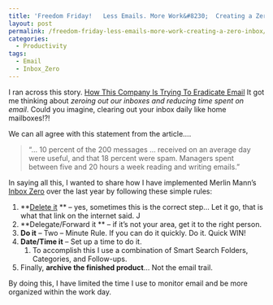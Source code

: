 ```yaml
---
title: 'Freedom Friday!   Less Emails. More Work&#8230;  Creating a Zero Inbox.'
layout: post
permalink: /freedom-friday-less-emails-more-work-creating-a-zero-inbox/
categories:
  - Productivity
tags:
  - Email
  - Inbox_Zero
---
```

I ran across this story. [How This Company Is Trying To Eradicate Email][1] It got me thinking about *zeroing out our inboxes and reducing time spent on email*. Could you imagine, clearing out your inbox daily like home mailboxes!?!

We can all agree with this statement from the article….

> “… 10 percent of the 200 messages … received on an average day were useful, and that 18 percent were spam. Managers spent between five and 20 hours a week reading and writing emails.”

<!--more-->

In saying all this, I wanted to share how I have implemented Merlin Mann’s [Inbox Zero][2] over the last year by following these simple rules:

  1. **[Delete it][3] ** – yes, sometimes this is the correct step… Let it go, that is what that link on the internet said. J
  2. **Delegate/Forward it ** – if it’s not your area, get it to the right person.
  3. **Do it** – Two – Minute Rule. If you can do it quickly. Do it. Quick WIN!
  4. **Date/Time it** – Set up a time to do it. 
      1. To accomplish this I use a combination of Smart Search Folders, Categories, and Follow-ups.
  5. Finally, **archive the finished product**… Not the email trail.

By doing this, I have limited the time I use to monitor email and be more organized within the work day.

&nbsp;

&nbsp;

 [1]: http://www.forbes.com/sites/jacobmorgan/2014/09/29/how-this-company-is-trying-to-eradicate-email/
 [2]: http://www.43folders.com/izero
 [3]: http://www.43folders.com/2006/03/14/delete/
